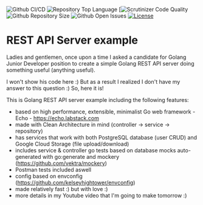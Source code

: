 ![Github CI/CD](https://img.shields.io/github/workflow/status/evt/rest-api-example/Go)
![Repository Top Language](https://img.shields.io/github/languages/top/evt/rest-api-example)
[![Scrutinizer Code Quality](https://img.shields.io/scrutinizer/quality/g/evt/rest-api-example/main)
![Github Repository Size](https://img.shields.io/github/repo-size/evt/rest-api-example)
![Github Open Issues](https://img.shields.io/github/issues/evt/rest-api-example)
[![License](https://img.shields.io/badge/license-MIT-green)](./LICENSE.txt)


# REST API Server example
Ladies and gentlemen, once upon a time I asked a candidate for Golang Junior Developer position to create a simple Golang REST API server doing something useful (anything useful).

I won't show his code here :) But as a result I realized I don't have my answer to this question :) So, here it is!

This is Golang REST API server example including the following features:
- based on high performance, extensible, minimalist Go web framework - Echo - https://echo.labstack.com 
- made with Clean Architecture in mind (controller -> service -> repository)
- has services that work with both PostgreSQL database (user CRUD) and Google Cloud Storage (file upload/download)
- includes service & controller go tests based on database mocks auto-generated with go:generate and mockery (https://github.com/vektra/mockery)
- Postman tests included aswell
- config based on envconfig (https://github.com/kelseyhightower/envconfig)
- made relatively fast :) but with love :)
- more details in my Youtube video that I'm going to make tomorrow :)
